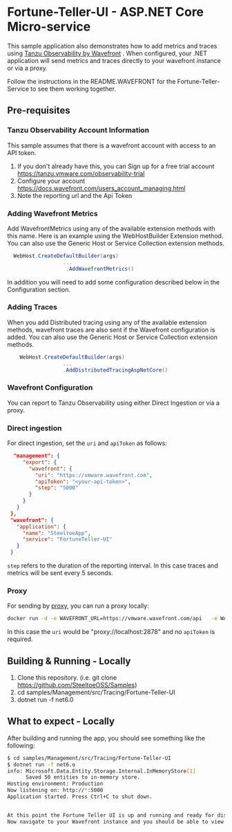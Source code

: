 # Fortune-Teller-UI - ASP.NET Core Micro-service

This sample application also demonstrates how to add metrics and traces using [Tanzu Observability by Wavefront](https://docs.wavefront.com/wavefront_introduction.html) .
When configured, your .NET application will send metrics and traces directly to your wavefront instance or via a proxy. 

Follow the instructions in the README.WAVEFRONT for the Fortune-Teller-Service to see them working together.

## Pre-requisites 

### Tanzu Observability Account Information

This sample assumes that there is a wavefront account with access to an API token. 

1. If you don't already have this, you can Sign up for a free trial account https://tanzu.vmware.com/observability-trial
1. Configure your account https://docs.wavefront.com/users_account_managing.html
1. Note the reporting url and the Api Token 

### Adding Wavefront Metrics
Add WavefrontMetrics using any of the available extension methods with this name.  Here is an example using the WebHostBuilder Extension method. 
You can also use the Generic Host or Service Collection extension methods. 

```csharp
  WebHost.CreateDefaultBuilder(args)
                  ...
                   .AddWavefrontMetrics()
```
In addition you will need to add some configuration described below in the Configuration section. 

### Adding Traces

When you add Distributed tracing using any of the available extension methods, wavefront traces are also sent if the Wavefront configuration is added. 
You can also use the Generic Host or Service Collection extension methods. 
```csharp
    WebHost.CreateDefaultBuilder(args)
                  ...
                  .AddDistributedTracingAspNetCore()
```
### Wavefront Configuration 

You can report to Tanzu Observability using either Direct Ingestion or via a proxy.

### Direct ingestion
 For direct ingestion, set the `uri` and `apiToken` as follows: 

 ```json
   "management": {
      "export": {
        "wavefront": {
          "uri": "https://vmware.wavefront.com",
          "apiToken": "<your-api-token>",
          "step": "5000"
        }
      }
    }
  },
  "wavefront": {
    "application": {
      "name": "SteeltoeApp",
      "service": "FortuneTeller-UI"
    }
  }
  ```
  `step` refers to the duration of the reporting interval. In this case traces and metrics will be sent every 5 seconds. 

### Proxy
For sending by [proxy](https://docs.wavefront.com/proxies.html), you can run a proxy locally:

```bash
docker run -d -e WAVEFRONT_URL=https://vmware.wavefront.com/api   -e WAVEFRONT_TOKEN=<Your-Wavefront-Token>  -p 2878:2878   wavefronthq/proxy:latest
```

In this case the `uri` would be "proxy://localhost:2878" and no `apiToken` is required.

## Building & Running - Locally

1. Clone this repository. (i.e. git clone <https://github.com/SteeltoeOSS/Samples>)
1. cd samples/Management/src/Tracing/Fortune-Teller-UI
1. dotnet run -f net6.0

## What to expect - Locally

After building and running the app, you should see something like the following:

```bash
$ cd samples/Management/src/Tracing/Fortune-Teller-UI
$ dotnet run -f net6.o
info: Microsoft.Data.Entity.Storage.Internal.InMemoryStore[1]
      Saved 50 entities to in-memory store.
Hosting environment: Production
Now listening on: http://*:5000
Application started. Press Ctrl+C to shut down.


At this point the Fortune Teller UI is up and running and ready for displaying your fortune. Hit refresh a few times to see new fortunes.
Now navigate to your Wavefront instance and you should be able to view Metrics and Traces by filtering by Application Name and Service tags.